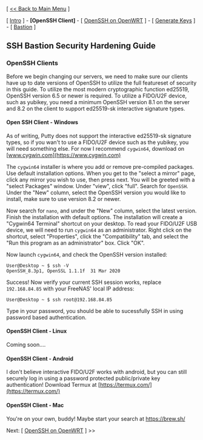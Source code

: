 [ [<< Back to Main Menu](https://github.com/seth586/guides/blob/master/README.md) ]

[ [Intro](README.md) ] - **[OpenSSH Client]** - [ [OpenSSH on OpenWRT](2_install_openssh.md) ] - [ [Generate Keys](3_keys.md) ] - [ [Bastion](4_bastion.md) ]

## SSH Bastion Security Hardening Guide
### OpenSSH Clients
Before we begin changing our servers, we need to make sure our clients have up to date versions of OpenSSH to utilize the full featureset of security in this guide.
To utilize the most modern cryptographic function ed25519, OpenSSH version 6.5 or newer is required. To utilize a FIDO/U2F device, such as yubikey, you need a minimum OpenSSH version 8.1 on the server and 8.2 on the client to support ed25519-sk interactive signature types.

#### Open SSH Client - Windows
As of writing, Putty does not support the interactive ed25519-sk signature types, so if you wan't to use a FIDO/U2F device such as the yubikey, you will need something else. For now I recommend `cygwin64`, download on [www.cygwin.com](https://www.cygwin.com)

The `cygwin64` installer is where you add or remove pre-compiled packages. Use default installation options. When you get to the "select a mirror" page, click any mirror you wish to use, then press next. You will be greeted with a "select Packages" window. Under "view", click "full". Search for `OpenSSH`. Under the "New" column, select the OpenSSH version you would like to install, make sure to use version 8.2 or newer.

Now search for `nano`, and under the "New" column, select the latest version. Finish the installation with default options. The installation will create a "Cygwin64 Terminal" shortcut on your desktop. To read your FIDO/U2F USB device, we will need to run `cygwin64` as an administrator. Right click on the shortcut, select "Properties", click the "Compatibility" tab, and select the "Run this program as an administrator" box. Click "OK".

Now launch `cygwin64`, and check the OpenSSH version installed:
```
User@Desktop ~ $ ssh -V
OpenSSH_8.3p1, OpenSSL 1.1.1f  31 Mar 2020
```

Success! Now verify your current SSH session works, replace `192.168.84.85` with your FreeNAS' local IP address:
```
User@Desktop ~ $ ssh root@192.168.84.85
```
Type in your password, you should be able to sucessfully SSH in using password based authentication.

#### OpenSSH Client - Linux

Coming soon....

#### OpenSSH Client - Android

I don't believe interactive FIDO/U2F works with android, but you can still securely log in using a password protected public/private key authentication! Download Termux at [https://termux.com/](https://termux.com/)

#### OpenSSH Client - Mac

You're on your own, buddy! Maybe start your search at https://brew.sh/

Next: [ [OpenSSH on OpenWRT](2_install_openssh.md) ] >>
